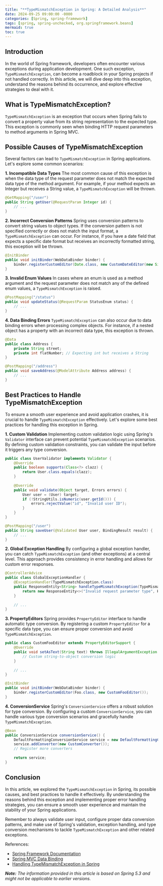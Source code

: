 ```yaml
---
title: "**TypeMismatchException in Spring: A Detailed Analysis**"
date: 2024-09-25 09:00:00 -0000
categories: [Spring, spring-framework]
tags: [spring, spring-unchecked, org.springframework.beans]
mermaid: true
toc: true
---
```



## Introduction

In the world of Spring framework, developers often encounter various exceptions during application development. One such exception, `TypeMismatchException`, can become a roadblock in your Spring projects if not handled correctly. In this article, we will dive deep into this exception, understand the reasons behind its occurrence, and explore effective strategies to deal with it.

## What is TypeMismatchException?

`TypeMismatchException` is an exception that occurs when Spring fails to convert a property value from its string representation to the expected type. This exception is commonly seen when binding HTTP request parameters to method arguments in Spring MVC.

## Possible Causes of TypeMismatchException

Several factors can lead to `TypeMismatchException` in Spring applications. Let's explore some common scenarios:

**1. Incompatible Data Types**
The most common cause of this exception is when the data type of the request parameter does not match the expected data type of the method argument. For example, if your method expects an Integer but receives a String value, a `TypeMismatchException` will be thrown.

```java
@GetMapping("/user")
public String getUser(@RequestParam Integer id) {
    // ...
}
```

**2. Incorrect Conversion Patterns**
Spring uses conversion patterns to convert string values to object types. If the conversion pattern is not specified correctly or does not match the input format, a `TypeMismatchException` can occur. For instance, if you have a date field that expects a specific date format but receives an incorrectly formatted string, this exception will be thrown.

```java
@InitBinder
public void initBinder(WebDataBinder binder) {
    binder.registerCustomEditor(Date.class, new CustomDateEditor(new SimpleDateFormat("yyyy-MM-dd"), true));
}
```

**3. Invalid Enum Values**
In cases where an enum is used as a method argument and the request parameter does not match any of the defined enum values, a `TypeMismatchException` is raised.

```java
@PostMapping("/status")
public void updateStatus(@RequestParam StatusEnum status) {
    // ...
}
```

**4. Data Binding Errors**
`TypeMismatchException` can also occur due to data binding errors when processing complex objects. For instance, if a nested object has a property with an incorrect data type, this exception is thrown.

```java
@Data
public class Address {
    private String street;
    private int flatNumber; // Expecting int but receives a String
}

@PostMapping("/address")
public void saveAddress(@ModelAttribute Address address) {
    // ...
}
```

## Best Practices to Handle TypeMismatchException

To ensure a smooth user experience and avoid application crashes, it is crucial to handle `TypeMismatchException` effectively. Let's explore some best practices for handling this exception in Spring.

**1. Custom Validation**
Implementing custom validation logic using Spring's `Validator` interface can prevent potential `TypeMismatchException` scenarios. By defining custom validation constraints, you can validate the input before it triggers any type conversion.

```java
public class UserValidator implements Validator {
    @Override
    public boolean supports(Class<?> clazz) {
        return User.class.equals(clazz);
    }
    
    @Override
    public void validate(Object target, Errors errors) {
        User user = (User) target;
        if (!StringUtils.isNumeric(user.getId())) {
            errors.rejectValue("id", "Invalid user ID");
        }
    }
}

@PostMapping("/user")
public String saveUser(@Validated User user, BindingResult result) {
    // ...
}
```

**2. Global Exception Handling**
By configuring a global exception handler, you can catch `TypeMismatchException` (and other exceptions) at a central level. This approach provides consistency in error handling and allows for custom error responses.

```java
@ControllerAdvice
public class GlobalExceptionHandler {
    @ExceptionHandler(TypeMismatchException.class)
    public ResponseEntity<String> handleTypeMismatchException(TypeMismatchException ex) {
        return new ResponseEntity<>("Invalid request parameter type", HttpStatus.BAD_REQUEST);
    }
    
    // ...
}
```

**3. PropertyEditors**
Spring provides `PropertyEditor` interface to handle automatic type conversion. By registering a custom `PropertyEditor` for a specific data type, you can ensure proper conversion and avoid `TypeMismatchException`.

```java
public class CustomFooEditor extends PropertyEditorSupport {
    @Override
    public void setAsText(String text) throws IllegalArgumentException {
        // Custom string-to-object conversion logic
    }
    
    // ...
}

@InitBinder
public void initBinder(WebDataBinder binder) {
    binder.registerCustomEditor(Foo.class, new CustomFooEditor());
}
```

**4. ConversionService**
Spring's `ConversionService` offers a robust solution for type conversion. By configuring a custom `ConversionService`, you can handle various type conversion scenarios and gracefully handle `TypeMismatchException`.

```java
@Bean
public ConversionService conversionService() {
    DefaultFormattingConversionService service = new DefaultFormattingConversionService();
    service.addConverter(new CustomConverter());
    // Register more converters
    
    return service;
}
```

## Conclusion

In this article, we explored the `TypeMismatchException` in Spring, its possible causes, and best practices to handle it effectively. By understanding the reasons behind this exception and implementing proper error handling strategies, you can ensure a smooth user experience and maintain the stability of your Spring applications.

Remember to always validate user input, configure proper data conversion patterns, and make use of Spring's validation, exception handling, and type conversion mechanisms to tackle `TypeMismatchException` and other related exceptions.

References:
- [Spring Framework Documentation](https://docs.spring.io/spring-framework/docs/current/reference/html/)
- [Spring MVC Data Binding](https://www.baeldung.com/spring-mvc-data-binding-and-validation)
- [Handling TypeMismatchException in Spring](https://www.javadevjournal.com/spring/handling-typemismatchexception-in-spring/)

***Note:*** *The information provided in this article is based on Spring 5.3 and might not be applicable to earlier versions.*